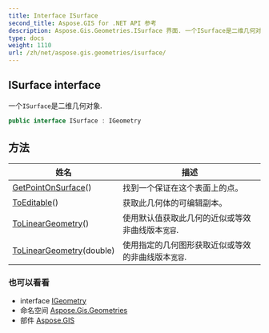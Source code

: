 ```yaml
---
title: Interface ISurface
second_title: Aspose.GIS for .NET API 参考
description: Aspose.Gis.Geometries.ISurface 界面. 一个ISurface是二维几何对象.
type: docs
weight: 1110
url: /zh/net/aspose.gis.geometries/isurface/
---
```

## ISurface interface

一个`ISurface`是二维几何对象.

```csharp
public interface ISurface : IGeometry
```

## 方法

| 姓名 | 描述 |
| --- | --- |
| [GetPointOnSurface](../../aspose.gis.geometries/isurface/getpointonsurface/)() | 找到一个保证在这个表面上的点。 |
| [ToEditable](../../aspose.gis.geometries/isurface/toeditable/)() | 获取此几何体的可编辑副本。 |
| [ToLinearGeometry](../../aspose.gis.geometries/isurface/tolineargeometry/#tolineargeometry)() | 使用默认值获取此几何的近似或等效非曲线版本`宽容`. |
| [ToLinearGeometry](../../aspose.gis.geometries/isurface/tolineargeometry/#tolineargeometry_1)(double) | 使用指定的几何图形获取近似或等效的非曲线版本`宽容`. |

### 也可以看看

* interface [IGeometry](../igeometry/)
* 命名空间 [Aspose.Gis.Geometries](../../aspose.gis.geometries/)
* 部件 [Aspose.GIS](../../)



